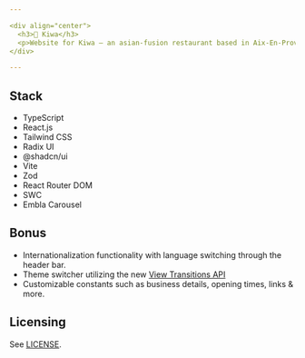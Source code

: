 ```yaml
---

<div align="center">
  <h3>🍥 Kiwa</h3>
  <p>Website for Kiwa — an asian-fusion restaurant based in Aix-En-Provence.</p>
</div>

---
```


## Stack
- TypeScript
- React.js
- Tailwind CSS
- Radix UI
- @shadcn/ui
- Vite
- Zod
- React Router DOM
- SWC
- Embla Carousel

## Bonus
- Internationalization functionality with language switching through the header bar.
- Theme switcher utilizing the new [View Transitions API](https://developer.mozilla.org/en-US/docs/Web/API/View_Transitions_API)
- Customizable constants such as business details, opening times, links & more.

## Licensing
See [LICENSE](/LICENSE).
